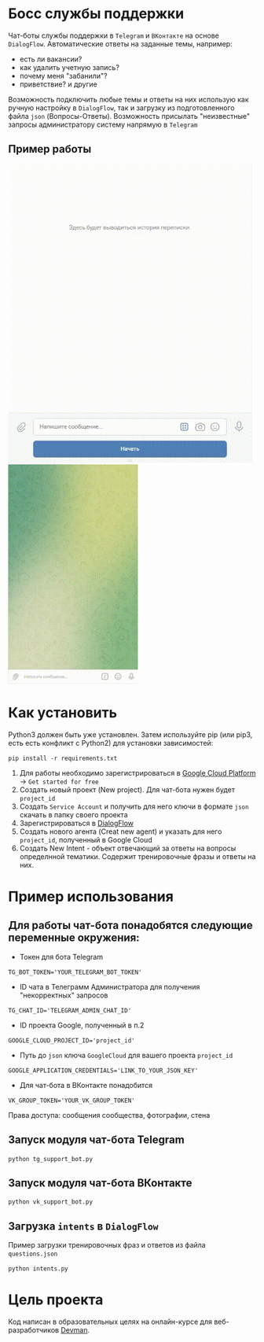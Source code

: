 # Босc службы поддержки
Чат-боты службы поддержки в `Telegram` и `ВКонтакте` на основе `DialogFlow`.
Автоматические ответы на заданные темы, например:
- есть ли вакансии?
- как удалить учетную запись?
- почему меня "забанили"?
- приветствие?
и другие

Возможность подключить любые темы и ответы на них использую как ручную настройку в `DialogFlow`, 
так и загрузку из подготовленного файла `json` (Вопросы-Ответы).
Возможность присылать "неизвестные" запросы администратору систему напрямую в `Telegram`

## Пример работы

![Чат-бот в сообществе ВКонтакте](https://github.com/kruser66/support-bot/blob/main/example/vk_bot_example.gif)
![Чат-бот в Телеграм](https://github.com/kruser66/support-bot/blob/main/example/tg_bot_example.gif)

# Как установить

Python3 должен быть уже установлен. Затем используйте pip (или pip3, есть есть конфликт с Python2) для установки зависимостей:

```
pip install -r requirements.txt
```
1. Для работы необходимо зарегистрироваться в [Google Cloud Platform](https://cloud.google.com/) -> `Get started for free`
2. Создать новый проект (New project). Для чат-бота нужен будет `project_id`
3. Создать `Service Account` и получить для него ключи в формате `json` скачать в папку своего проекта
4. Зарегистрироваться в [DialogFlow](https://dialogflow.cloud.google.com/)
5. Создать нового агента (Creat new agent) и указать для него `project_id`, полученный в Google Cloud
6. Создать New Intent - объект отвечающий за ответы на вопросы определнной тематики. Содержит тренировочные фразы и ответы на них. 


# Пример использования

## Для работы чат-бота понадобятся следующие переменные окружения:
- Токен для бота Telegram

```
TG_BOT_TOKEN='YOUR_TELEGRAM_BOT_TOKEN'
```

- ID чата в Телеграмм Администратора для получения "некорректных" запросов

```
TG_CHAT_ID='TELEGRAM_ADMIN_CHAT_ID'
```

- ID проекта Google, полученный в п.2

```
GOOGLE_CLOUD_PROJECT_ID='project_id'
```

- Путь до `json` ключа `GoogleCloud` для вашего проекта `project_id` 

```
GOOGLE_APPLICATION_CREDENTIALS='LINK_TO_YOUR_JSON_KEY'
```

- Для чат-бота в ВКонтакте понадобится

```
VK_GROUP_TOKEN='YOUR_VK_GROUP_TOKEN'
```

Права доступа: сообщения сообщества, фотографии, стена


## Запуск модуля чат-бота Telegram

```
python tg_support_bot.py
```

## Запуск модуля чат-бота ВКонтакте

```
python vk_support_bot.py
```

## Загрузка `intents` в `DialogFlow`

Пример загрузки тренировочных фраз и ответов из файла `questions.json`
```
python intents.py
```

# Цель проекта

Код написан в образовательных целях на онлайн-курсе для веб-разработчиков [Devman](dvmn.org).
